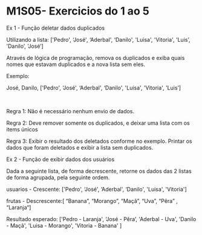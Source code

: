 ﻿# M1S05- Exercicios do 1 ao 5
 
Ex 1 - Função deletar dados duplicados
 
Utilizando a lista: ['Pedro', ‘José', ‘Aderbal', ‘Danilo', 'Luisa', 'Vitoria', 'Luis’, 'Danilo’, 'José’]

Através de lógica de programação, remova os duplicados e exiba quais nomes que estavam duplicados e a nova lista sem eles.

Exemplo:

José, Danilo, ['Pedro', ‘José', ‘Aderbal', ‘Danilo', 'Luisa', 'Vitoria', 'Luis’]

‌

Regra 1: Não é necessário nenhum envio de dados.

Regra 2: Deve remover somente os duplicados, e deixar uma lista com os items únicos

Regra 3: Exibir o resultado dos deletados conforme no exemplo. Printar os dados que foram deletados e exibir a lista sem duplicados.


Ex 2 - Função de exibir dados dos usuários

Dada a seguinte lista, de forma decrescente, retorne os dados das 2 listas de forma agrupada, pela seguinte ordem.

usuarios - Crescente: ['Pedro', ‘José', ‘Aderbal', ‘Danilo', 'Luisa', 'Vitoria']

frutas - Descrescente:[ “Banana”, “Morango”, “Maçã”, “Uva”, “Pêra” , “Laranja“]

Resultado esperado: ['Pedro - Laranja', ‘José - Pêra’, 'Aderbal - Uva', 'Danilo - Maçã', 'Luisa - Morango', 'Vitoria - Banana' ]
